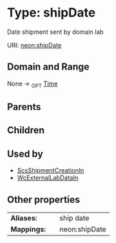 
# Type: shipDate


Date shipment sent by domain lab

URI: [neon:shipDate](https://data.neonscience.org/shipDate)


## Domain and Range

None ->  <sub>OPT</sub> [Time](types/Time.md)

## Parents


## Children


## Used by

 * [ScsShipmentCreationIn](ScsShipmentCreationIn.md)
 * [WcExternalLabDataIn](WcExternalLabDataIn.md)

## Other properties

|  |  |  |
| --- | --- | --- |
| **Aliases:** | | ship date |
| **Mappings:** | | neon:shipDate |

